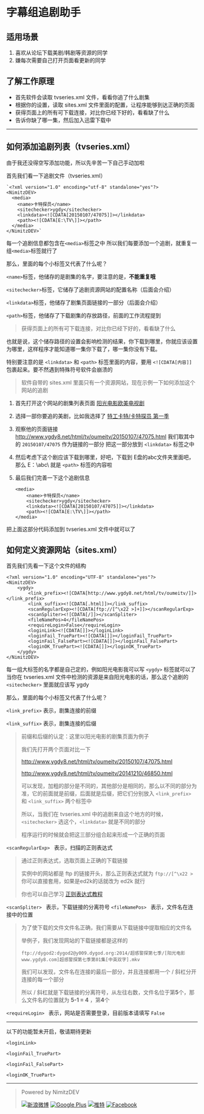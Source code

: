

字幕组追剧助手
=======

适用场景
----

 1. 喜欢从论坛下载美剧/韩剧等资源的同学
 2. 嫌每次需要自己打开页面看更新的同学

了解工作原理
------

 - 首先软件会读取 tvseries.xml 文件，看看你追了什么剧集
 - 根据你的设置，读取 sites.xml 文件里面的配置，让程序能够到达正确的页面
 - 获得页面上的所有可下载连接，对比你已经下好的，看看缺了什么
 - 告诉你缺了哪一集，然后加入迅雷下载中


----------


如何添加追剧列表（tvseries.xml）
--------
由于我还没得空写添加功能，所以先辛苦一下自己手动加啦

首先我们看一下追剧文件（tvseries.xml）

    `<?xml version="1.0" encoding="utf-8" standalone="yes"?>
    <NimitzDEV>
      <media>
        <name>卡特探员</name>
    	<sitechecker>ygdy</sitechecker>
    	<linkdata><![CDATA[20150107/47075]]></linkdata>
    	<path><![CDATA[E:\TV\]]></path>
      </media>
    </NimitzDEV>`

每一个追剧信息都包含在`<media>`标签之中
所以我们每要添加一个追剧，就重复一组`<media>`标签就行了

那么，里面的每个小标签又代表了什么呢？

`<name>`标签，他储存的是剧集的名字，要注意的是，**不能重复哦**

`<sitechecker>`标签，它储存了追剧资源网站的配置名称（后面会介绍）

`<linkdata>`标签，他储存了剧集页面链接的一部分（后面会介绍）

`<path>`标签，他储存了下载剧集的存放路径，前面的工作流程提到

> 获得页面上的所有可下载连接，对比你已经下好的，看看缺了什么

也就是说，这个储存路径的设置会影响检测的结果，你下载到哪里，你就应该设置为哪里，这样程序才能知道哪一集你下载了，哪一集你没有下载。

特别要注意的是 `<linkdata>` 和 `<path>` 标签里面的内容，要用
`<![CDATA[内容]]` 包裹起来。要不然遇到特殊符号软件会崩溃的

> 软件自带的 sites.xml 里面只有一个资源网站，现在示例一下如何添加这个网站的追剧


 1. 首先打开这个网站的剧集列表页面
[阳光电影欧美电视剧](http://www.ygdy8.net/html/tv/oumeitv/index.html "阳光欧美电视剧")
    
 2. 选择一部你要追的美剧，比如我选择了
 [特工卡特/卡特探员 第一季](http://www.ygdy8.net/html/tv/oumeitv/20150107/47075.html)
 
 3. 观察他的页面链接
http://www.ygdy8.net/html/tv/oumeitv/20150107/47075.html
	我们取其中的 `20150107/47075` 作为链接的一部分
	把这一部分放到 `<linkdata>` 标签之中
	
 4. 然后考虑下这个剧应该下载到哪里，好吧，下载到 E盘的abc文件夹里面吧，那么 E：\abc\ 就是 `<path>` 标签的内容啦 

 5. 最后我们完善一下这个追剧信息

        <media>
	        <name>卡特探员</name>
	        <sitechecker>ygdy</sitechecker>
	    	<linkdata><![CDATA[20150107/47075]]></linkdata>
	    	<path><![CDATA[E:\TV\]]></path>
	    </media>

把上面这部分代码添加到 tvseries.xml 文件中就可以了

如何定义资源网站（sites.xml）
-------------------
首先我们先看一下这个文件的结构

    <?xml version="1.0" encoding="UTF-8" standalone="yes"?>
    <NimitzDEV>
    	<ygdy>
    		<link_prefix><![CDATA[http://www.ygdy8.net/html/tv/oumeitv/]]></link_prefix>
    		<link_suffix><![CDATA[.html]]></link_suffix>
    		<scanRegularExp><![CDATA[ftp://[^\x22 >]+]]></scanRegularExp>
    		<scanSpliter><![CDATA[/]]></scanSpliter>
    		<fileNamePos>4</fileNamePos>
    		<requireLogin>False</requireLogin>
    		<loginLink><![CDATA[]]></loginLink>
    		<loginFail_TruePart><![CDATA[]]></loginFail_TruePart>
    		<loginFail_FalsePart><![CDATA[]]></loginFail_FalsePart>
    		<loginOK_TruePart><![CDATA[]]></loginOK_TruePart>
    	</ygdy>
    </NimitzDEV>

每一组大标签的名字都是自己定的，例如阳光电影我可以写 `<ygdy>` 标签就可以了
当你在 tvseries.xml 文件中检测的资源是来自阳光电影的话，那么这个追剧的 `<sitechecker>` 里面就应该写 ygdy

那么，里面的每个小标签又代表了什么呢？

`<link_prefix>`  表示，剧集连接的前缀

 `<link_suffix>` 表示，剧集连接的后缀

> 前缀和后缀的认定：这里以阳光电影的剧集页面为例子
> 
> 我们先打开两个页面对比一下
> 
> http://www.ygdy8.net/html/tv/oumeitv/20150107/47075.html
>
> http://www.ygdy8.net/html/tv/oumeitv/20141210/46850.html
> 
> 可以发现，加粗的部分是不同的，其他部分是相同的，那么以不同的部分为准，它的前面就是前缀，后面就是后缀，把它们分别放入 `<link_prefix>` 和 `<link_suffix>` 两个标签中
> 
> 所以，当我们在 tvseries.xml 中的追剧来自这个地方的时候， `<sitechecker>` 选这个，`<linkdata>` 就是不同的部分
> 
> 程序运行的时候就会把这三部分组合起来形成一个正确的页面



 `<scanRegularExp> ` 表示，扫描的正则表达式
> 通过正则表达式，选取页面上正确的下载链接
> 
> 实例中的网站都是 ftp 的链接开头，那么正则表达式就为 `ftp://[^\x22 >` 你可以直接套用，如果是ed2k的话就改为 ed2k 就行
> 
> 你也可以自己学习
> [正则表达式教程](http://www.w3cschool.cc/regexp/regexp-tutorial.html "正则表达式教程")

 `<scanSpliter> ` 表示，下载链接的分离符号
 `<fileNamePos> ` 表示，文件名在连接中的位置
> 为了使下载的文件文件名正确，我们需要从下载链接中提取相应的文件名
> 
> 举例子，我们发现网站的下载链接都是这样的
> 
> `ftp://dygod2:dygod2@y009.dygod.org:2014/超感警探第七季/[阳光电影www.ygdy8.com]超感警探第七季第01集[中英双字].mkv`
> 
> 我们可以发现，文件名在连接的最后一部分，并且连接都用一个 / 斜杠分开连接的每一个部分
> 
> 所以 / 斜杠就是下载链接的分离符号，从左往右数，文件名位于第**5**个，那么文件名的位置就为 **5-1 = 4** ，第**4**个
> 

 `<requireLogin> ` 表示，网站是否需要登录，目前版本请填写 `False`

----------

以下的功能暂未开启，敬请期待更新

 `<loginLink> `

 `<loginFail_TruePart> `

 `<loginFail_FalsePart> `

 `<loginOK_TruePart> `


----------
> Powered by NimitzDEV
> 
> [![新浪微博](http://nimitzdev.org/social/social_weibo.png)](http://weibo.com/2648108184)
> [![Google Plus](http://nimitzdev.org/social/social_googleplus.png)](https://plus.google.com/106518320171687145550/posts)
> [![推特](http://nimitzdev.org/social/social_twitter.png)](https://twitter.com/Nimitz5)
> [![Facebook](http://nimitzdev.org/social/social_facebook.png)](https://www.facebook.com/nimitzdev)
